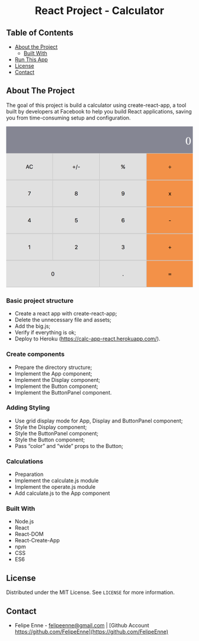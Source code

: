 <br />
<h1 align="center">React Project - Calculator</h1>




## Table of Contents

* [About the Project](#about-the-project)
  * [Built With](#built-with)
* [Run This App](#run-this-app)
* [License](#license)
* [Contact](#contact)


## About The Project

The goal of this project is build a calculator using create-react-app, a tool built by developers at Facebook to help you build React applications, saving you from time-consuming setup and configuration.

<img src="./public/assets/img/calculator.png" alt="img" />

### Basic project structure

* Create a react app with create-react-app;
* Delete the unnecessary file and assets;
* Add the big.js;
* Verify if everything is ok;
* Deploy to Heroku (https://calc-app-react.herokuapp.com/).

### Create components

* Prepare the directory structure;
* Implement the App component;
* Implement the Display component;
* Implement the Button component;
* Implement the ButtonPanel component.

### Adding Styling

* Use grid display mode for App, Display and ButtonPanel component;
* Style the Display component;
* Style the ButtonPanel component;
* Style the Button component;
* Pass “color” and “wide” props to the Button;

### Calculations 

* Preparation
* Implement the calculate.js module
* Implement the operate.js module
* Add calculate.js to the App component


### Built With 

* Node.js
* React
* React-DOM
* React-Create-App
* npm
* CSS
* ES6

## License

Distributed under the MIT License. See `LICENSE` for more information.

## Contact
* Felipe Enne - felipeenne@gmail.com | [Github Account https://github.com/FelipeEnne](https://github.com/FelipeEnne)

